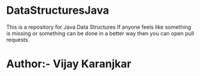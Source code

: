 # DataStructuresJava
This is a repository for Java Data Structures
If anyone feels like something is missing or something can be done in a better way then you can open pull requests.
# Author:- Vijay Karanjkar
